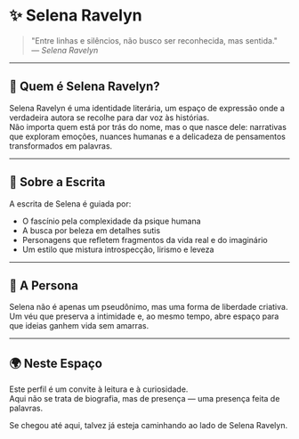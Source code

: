 # ✨ Selena Ravelyn

> "Entre linhas e silêncios, não busco ser reconhecida, mas sentida."  
> — *Selena Ravelyn*

---

## 🌿 Quem é Selena Ravelyn?

Selena Ravelyn é uma identidade literária, um espaço de expressão onde a verdadeira autora se recolhe para dar voz às histórias.  
Não importa quem está por trás do nome, mas o que nasce dele: narrativas que exploram emoções, nuances humanas e a delicadeza de pensamentos transformados em palavras.  

---

## 📖 Sobre a Escrita  

A escrita de Selena é guiada por:  
- O fascínio pela complexidade da psique humana  
- A busca por beleza em detalhes sutis  
- Personagens que refletem fragmentos da vida real e do imaginário  
- Um estilo que mistura introspecção, lirismo e leveza  

---

## 🌸 A Persona  

Selena não é apenas um pseudônimo, mas uma forma de liberdade criativa.  
Um véu que preserva a intimidade e, ao mesmo tempo, abre espaço para que ideias ganhem vida sem amarras.  

---

## 🌍 Neste Espaço  

Este perfil é um convite à leitura e à curiosidade.  
Aqui não se trata de biografia, mas de presença — uma presença feita de palavras.  

Se chegou até aqui, talvez já esteja caminhando ao lado de Selena Ravelyn.  


